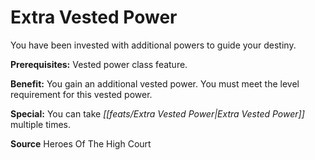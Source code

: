 ﻿---
cssclass: [feats]

---
# Extra Vested Power

You have been invested with additional powers to guide your destiny.

**Prerequisites:** Vested power class feature.

**Benefit:** You gain an additional vested power. You must meet the level requirement for this vested power.

**Special:** You can take _[[feats/Extra Vested Power|Extra Vested Power]]_ multiple times.

**Source** Heroes Of The High Court